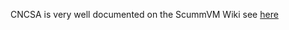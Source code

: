 CNCSA is very well documented on the ScummVM Wiki see [here](https://wiki.multimedia.cx/index.php/Engines/CNCSA) 

